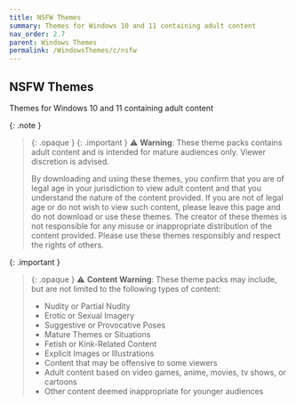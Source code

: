 ```yaml
---
title: NSFW Themes
summary: Themes for Windows 10 and 11 containing adult content
nav_order: 2.7
parent: Windows Themes
permalink: /WindowsThemes/c/nsfw
---
```


## NSFW Themes
Themes for Windows 10 and 11 containing adult content

{: .note }
> {: .opaque }
> {: .important }
> ⚠️ **Warning**: These theme packs contains adult content and is intended for mature audiences only. Viewer discretion is advised.
> 
> By downloading and using these themes, you confirm that you are of legal age in your jurisdiction to view adult content and that you understand the nature of the content provided. If you are not of legal age or do not wish to view such content, please leave this page and do not download or use these themes. The creator of these themes is not responsible for any misuse or inappropriate distribution of the content provided. Please use these themes responsibly and respect the rights of others.

{: .important }
> {: .opaque }
> ⚠️ **Content Warning**: These theme packs may include, but are not limited to the following types of content:
> 
> - Nudity or Partial Nudity
> - Erotic or Sexual Imagery
> - Suggestive or Provocative Poses
> - Mature Themes or Situations
> - Fetish or Kink-Related Content
> - Explicit Images or Illustrations
> - Content that may be offensive to some viewers
> - Adult content based on video games, anime, movies, tv shows, or cartoons
> - Other content deemed inappropriate for younger audiences